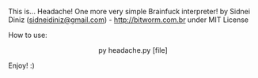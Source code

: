 This is... Headache! One more very simple Brainfuck interpreter!
by Sidnei Diniz (sidneidiniz@gmail.com) - http://bitworm.com.br
under MIT License

How to use:
<center>py headache.py [file]</center>

Enjoy! :)

